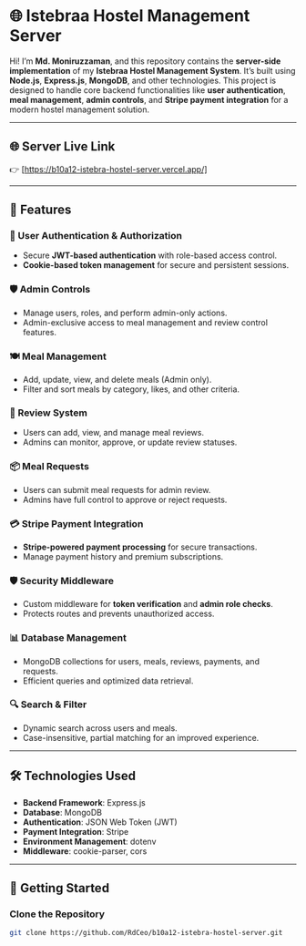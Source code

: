 # 🌐 Istebraa Hostel Management Server

Hi! I’m **Md. Moniruzzaman**, and this repository contains the **server-side implementation** of my **Istebraa Hostel Management System**. It’s built using **Node.js**, **Express.js**, **MongoDB**, and other technologies. This project is designed to handle core backend functionalities like **user authentication**, **meal management**, **admin controls**, and **Stripe payment integration** for a modern hostel management solution.

---

## 🌐 Server Live Link

👉 [https://b10a12-istebra-hostel-server.vercel.app/]

---

## 🚀 Features

### 🔐 User Authentication & Authorization
- Secure **JWT-based authentication** with role-based access control.
- **Cookie-based token management** for secure and persistent sessions.

### 🛡️ Admin Controls
- Manage users, roles, and perform admin-only actions.
- Admin-exclusive access to meal management and review control features.

### 🍽️ Meal Management
- Add, update, view, and delete meals (Admin only).
- Filter and sort meals by category, likes, and other criteria.

### 📝 Review System
- Users can add, view, and manage meal reviews.
- Admins can monitor, approve, or update review statuses.

### 📦 Meal Requests
- Users can submit meal requests for admin review.
- Admins have full control to approve or reject requests.

### 💳 Stripe Payment Integration
- **Stripe-powered payment processing** for secure transactions.
- Manage payment history and premium subscriptions.

### 🛡️ Security Middleware
- Custom middleware for **token verification** and **admin role checks**.
- Protects routes and prevents unauthorized access.

### 📊 Database Management
- MongoDB collections for users, meals, reviews, payments, and requests.
- Efficient queries and optimized data retrieval.

### 🔍 Search & Filter
- Dynamic search across users and meals.
- Case-insensitive, partial matching for an improved experience.

---

## 🛠️ Technologies Used

- **Backend Framework**: Express.js
- **Database**: MongoDB
- **Authentication**: JSON Web Token (JWT)
- **Payment Integration**: Stripe
- **Environment Management**: dotenv
- **Middleware**: cookie-parser, cors

---

## 🚀 Getting Started

### Clone the Repository
```bash
git clone https://github.com/RdCeo/b10a12-istebra-hostel-server.git
